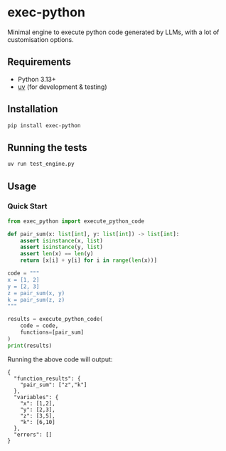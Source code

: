 # exec-python

Minimal engine to execute python code generated by LLMs, with a lot of customisation options.

## Requirements

- Python 3.13+
- [uv](https://docs.astral.sh/uv/) (for development & testing)

## Installation

```bash
pip install exec-python 
```

## Running the tests

```bash
uv run test_engine.py
```


## Usage

### Quick Start 

```python
from exec_python import execute_python_code

def pair_sum(x: list[int], y: list[int]) -> list[int]:
    assert isinstance(x, list)
    assert isinstance(y, list)
    assert len(x) == len(y)
    return [x[i] + y[i] for i in range(len(x))]

code = """
x = [1, 2]
y = [2, 3]
z = pair_sum(x, y)
k = pair_sum(z, z)
"""

results = execute_python_code(
    code = code,
    functions=[pair_sum]
)
print(results)
```
Running the above code will output:

```
{
  "function_results": {
    "pair_sum": ["z","k"]
  },
  "variables": {
    "x": [1,2],
    "y": [2,3],
    "z": [3,5],
    "k": [6,10]
  },
  "errors": []
}
```
